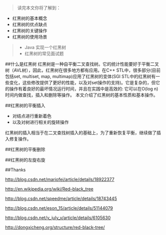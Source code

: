 
>读完本文你将了解到：
>
- 红黑树的基本概念
- 红黑树的优点缺点
- 红黑树的关键操作
- 红黑树的使用场景
>- Java 实现一个红黑树
>- 红黑树的常见面试题



##什么是红黑树
红黑树是一种自平衡二叉查找树。它的统计性能要好于平衡二叉树（AVL树），因此，红黑树在很多地方都有应用。在C++ STL中，很多部分(目前包括set, multiset, map, multimap)应用了红黑树的变体(SGI STL中的红黑树有一些变化，这些修改提供了更好的性能，以及对set操作的支持)。它是复杂的，但它的操作有着良好的最坏情况运行时间，并且在实践中是高效的: 它可以在O(log n)时间内做查找，插入和删除等操作。
本文介绍了红黑树的基本性质和基本操作。

##红黑树的平衡插入

- 对结点进行重新着色
- 以及对树进行相关的旋转操作

红黑树的插入相当于在二叉查找树插入的基础上，为了重新恢复平衡，继续做了插入修复操作。

##红黑树的平衡删除

##红黑树的左旋右旋


##Thanks

http://blog.csdn.net/mariofei/article/details/18922377

http://en.wikipedia.org/wiki/Red–black_tree

http://blog.csdn.net/speedme/article/details/18743445

http://blog.csdn.net/eson_15/article/details/51144079

http://blog.csdn.net/v_july_v/article/details/6105630

http://dongxicheng.org/structure/red-black-tree/